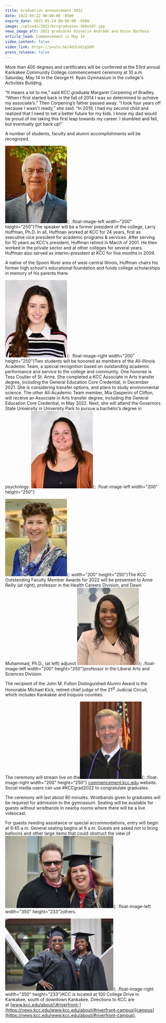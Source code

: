 ```yaml
---
title: Graduation announcement 2022
date: 2022-04-22 00:00:00 -0500
expire_date: 2022-05-14 00:00:00 -0500
image: /uploads/2022/kccgraduates-580x387.jpg
news_image_alt: 2021 graduates Dioselin Andrade and Oscar Barbosa
article_lead: Commencement is May 14
video_content: false
video_link: https://youtu.be/4d2LkGjg5bM
press_release: false
---
```

More than 400 degrees and certificates will be conferred at the 53rd annual Kankakee Community College commencement ceremony at 10 a.m. Saturday, May 14 in the George H. Ryan Gymnasium in the college's Activities Building.

“It means a lot to me,” said KCC graduate Margaret Corpening of Bradley. “When I first started back in the fall of 2014 I was so determined to achieve my associate’s.” Then Corpening’s father passed away. “I took four years off because I wasn't ready,” she said. “In 2019, I had my second child and realized that I need to set a better future for my kids. I know my dad would be proud of me taking this first leap towards my career. I stumbled and fell, but eventually got back up\!”

A number of students, faculty and alumni accomplishments will be recognized.

![Larry Huffman, Ph.D.](/uploads/2022/huffman-dsc-7390-200x250.jpg "Larry Huffman, Ph.D."){: .float-image-left width="200" height="250"}The speaker will be a former president of the college, Larry Huffman, Ph.D. In all, Huffman worked at KCC for 24 years, first as executive vice president for academic programs & services. After serving for 10 years as KCC’s president, Huffman retired in March of 2001. He then worked in the private sector and at other colleges for several years. Huffman also served as interim-president at KCC for five months in 2009.

A native of the Spoon River area of west-central Illinois, Huffman chairs his former high school's educational foundation and funds college scholarships in memory of his parents there.

![](/uploads/2022/tessa-coulter8x10-200x250.jpg){: .float-image-right width="200" height="250"}Two students will be honored as members of the All-Illinois Academic Team, a special recognition based on outstanding academic performance and service to the college and community. One honoree is Tess Coulter of St. Anne. She completed a KCC Associate in Arts transfer degree, including the General Education Core Credential, in December 2021. She is considering transfer options, and plans to study environmental science. The other All-Academic Team member, Mia Gasperini of Clifton, will receive an Associate in Arts transfer degree, including the General Education Core Credential, in May 2022. Next, she will attend the Governors State University in University Park to pursue a bachelor’s degree in psychology.&nbsp;![](/uploads/2022/mia-gasperini8x10-200x250.jpg){: .float-image-left width="200" height="250"}

![](/uploads/2022/anne-riley8x10-200x250.jpg){: width="200" height="250"}The KCC Outstanding Faculty Member Awards for 2022 will be presented to Anne Reilly (at right), professor in the Health Careers Division, and Dawn Muhammad, Ph.D., (at left) adjunct ![Dawn Muhammed, Ph.D.](/uploads/2022/dawn--muhammed8x10-200x250.jpg "Dawn Muhammed, Ph.D."){: .float-image-left width="200" height="250"}professor in the Liberal Arts and Sciences Division.

The recipient of the John M. Fulton Distinguished Alumni Award is the Honorable Michael Kick, retired chief judge of the 21<sup>st</sup> Judicial Circuit, which includes Kankakee and Iroquois counties.

The ceremony will stream live on the![Honorable Michael Kick](/uploads/2022/honorable-mike-kick-dsc-1172-200x250.jpg "Honorable Michael Kick"){: .float-image-right width="200" height="250"} [commencement.kcc.edu](https://commencement.kcc.edu/) website. Social media users can use \#KCCgrad2022 to congratulate graduates.

The ceremony will last about 90 minutes. Wristbands given to graduates will be required for admission to the gymnasium. Seating will be available for guests without wristbands in nearby rooms where there will be a live videocast.

For guests needing assistance or special accommodations, entry will begin at 8:45 a.m. General seating begins at 9 a.m. Guests are asked not to bring balloons and other large items that could obstruct the view of ![2021 graduate Katherine Sullivan and her husband](/uploads/2022/grad1350x233.jpg "2021 graduate Katherine Sullivan and her husband"){: .float-image-left width="350" height="233"}others.

![](/uploads/2022/grad2350x233.jpg){: .float-image-right width="350" height="233"}KCC is located at 100 College Drive in Kankakee, south of downtown Kankakee. Directions to KCC are at&nbsp;[www.kcc.edu/about/\#riverfront-](https://news.kcc.edu/www.kcc.edu/about/#riverfront-campus)[campus](https://news.kcc.edu/www.kcc.edu/about/#riverfront-campus).
